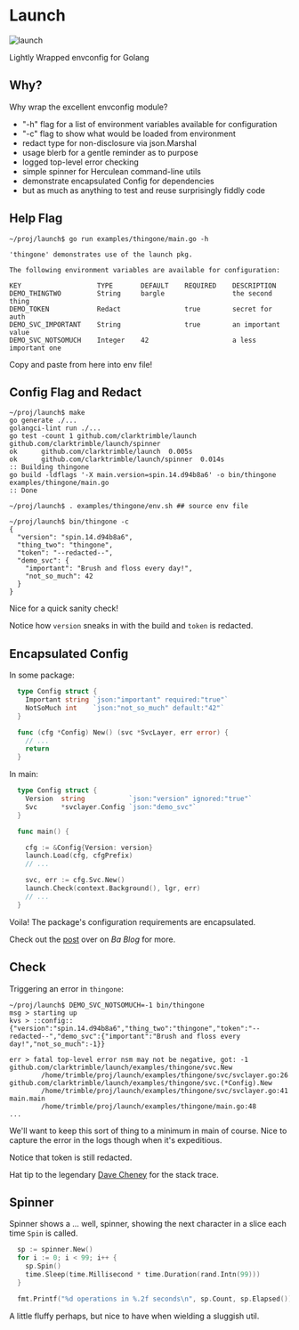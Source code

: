 
# Launch

![launch](https://github.com/clarktrimble/launch/assets/5055161/e22d6779-3ef2-459a-a3d6-f22eaebd5eee)

Lightly Wrapped envconfig for Golang

## Why?

Why wrap the excellent envconfig module?

 - "-h" flag for a list of environment variables available for configuration
 - "-c" flag to show what would be loaded from environment
 - redact type for non-disclosure via json.Marshal
 - usage blerb for a gentle reminder as to purpose
 - logged top-level error checking
 - simple spinner for Herculean command-line utils
 - demonstrate encapsulated Config for dependencies
 - but as much as anything to test and reuse surprisingly fiddly code

## Help Flag

```
~/proj/launch$ go run examples/thingone/main.go -h

'thingone' demonstrates use of the launch pkg.

The following environment variables are available for configuration:

KEY                   TYPE       DEFAULT    REQUIRED    DESCRIPTION
DEMO_THINGTWO         String     bargle                 the second thing
DEMO_TOKEN            Redact                true        secret for auth
DEMO_SVC_IMPORTANT    String                true        an important value
DEMO_SVC_NOTSOMUCH    Integer    42                     a less important one
```

Copy and paste from here into env file!

## Config Flag and Redact

```
~/proj/launch$ make
go generate ./...
golangci-lint run ./...
go test -count 1 github.com/clarktrimble/launch github.com/clarktrimble/launch/spinner
ok      github.com/clarktrimble/launch  0.005s
ok      github.com/clarktrimble/launch/spinner  0.014s
:: Building thingone
go build -ldflags '-X main.version=spin.14.d94b8a6' -o bin/thingone examples/thingone/main.go
:: Done

~/proj/launch$ . examples/thingone/env.sh ## source env file

~/proj/launch$ bin/thingone -c
{
  "version": "spin.14.d94b8a6",
  "thing_two": "thingone",
  "token": "--redacted--",
  "demo_svc": {
    "important": "Brush and floss every day!",
    "not_so_much": 42
  }
}
```

Nice for a quick sanity check!

Notice how `version` sneaks in with the build and `token` is redacted.

## Encapsulated Config

In some package:

```go
  type Config struct {
    Important string `json:"important" required:"true"`
    NotSoMuch int    `json:"not_so_much" default:"42"`
  }

  func (cfg *Config) New() (svc *SvcLayer, err error) {
    // ...
    return
  }
```

In main:

```go
  type Config struct {
    Version  string           `json:"version" ignored:"true"`
    Svc      *svclayer.Config `json:"demo_svc"`
  }

  func main() {

    cfg := &Config{Version: version}
    launch.Load(cfg, cfgPrefix)
    // ...

    svc, err := cfg.Svc.New()
    launch.Check(context.Background(), lgr, err)
    // ...
  }
```

Voila!
The package's configuration requirements are encapsulated.

Check out the [post](https://clarktrimble.online/blog/encapsulated-env-cfg/#encapsulation) over on _Ba Blog_ for more.

## Check

Triggering an error in `thingone`:

```
~/proj/launch$ DEMO_SVC_NOTSOMUCH=-1 bin/thingone
msg > starting up
kvs > ::config::{"version":"spin.14.d94b8a6","thing_two":"thingone","token":"--redacted--","demo_svc":{"important":"Brush and floss every day!","not_so_much":-1}}

err > fatal top-level error nsm may not be negative, got: -1
github.com/clarktrimble/launch/examples/thingone/svc.New
        /home/trimble/proj/launch/examples/thingone/svc/svclayer.go:26
github.com/clarktrimble/launch/examples/thingone/svc.(*Config).New
        /home/trimble/proj/launch/examples/thingone/svc/svclayer.go:41
main.main
        /home/trimble/proj/launch/examples/thingone/main.go:48
...
```

We'll want to keep this sort of thing to a minimum in main of course.
Nice to capture the error in the logs though when it's expeditious.

Notice that token is still redacted.

Hat tip to the legendary [Dave Cheney](https://dave.cheney.net/2016/04/27/dont-just-check-errors-handle-them-gracefully) for the stack trace.

## Spinner

Spinner shows a ... well, spinner, showing the next character in a slice each time `Spin` is called.

```go
  sp := spinner.New()
  for i := 0; i < 99; i++ {
    sp.Spin()
    time.Sleep(time.Millisecond * time.Duration(rand.Intn(99)))
  }

  fmt.Printf("%d operations in %.2f seconds\n", sp.Count, sp.Elapsed())
```

A little fluffy perhaps, but nice to have when wielding a sluggish util.
